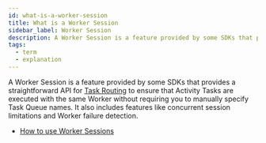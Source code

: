 ```yaml
---
id: what-is-a-worker-session
title: What is a Worker Session
sidebar_label: Worker Session
description: A Worker Session is a feature provided by some SDKs that provides a straightforward way to ensure that Activity Tasks are executed with the same Worker without requiring you to manually specify Task Queue names.
tags:
  - term
  - explanation
---
```


A Worker Session is a feature provided by some SDKs that provides a straightforward API for [Task Routing](/concepts/what-is-task-routing) to ensure that Activity Tasks are executed with the same Worker without requiring you to manually specify Task Queue names.
It also includes features like concurrent session limitations and Worker failure detection.

- [How to use Worker Sessions](/go/worker-sessions)
